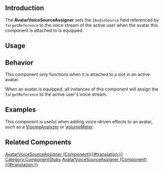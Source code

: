 <languages></languages> <translate>

## Introduction

The **AvatarVoiceSourceAssigner** sets the `IAudioSource` field
referenced by `TargetReference` to the voice stream of the active user
when the avatar this component is attached to is equipped.

## Usage

## Behavior

This component only functions when it is attached to a slot in an active
avatar.

When an avatar is equipped, all instances of this component will assign
the `TargetReference` to the active user's voice stream.

## Examples

This component is useful when adding voice-driven effects to an avatar,
such as a [VisemeAnalyzer](VisemeAnalyzer_(Component) "wikilink") or
[VolumeMeter](VolumeMeter_(Component) "wikilink")

## Related Components

</translate>

[AvatarVoiceSourceAssigner
(Component){{#translation:}}](Category:Components{{#translation:}} "wikilink")
[Category:ComponentStubs](Category:ComponentStubs "wikilink")
[AvatarVoiceSourceAssigner
(Component){{#translation:}}](Category:Components:Users:Common_Avatar_System:Audio{{#translation:}} "wikilink")